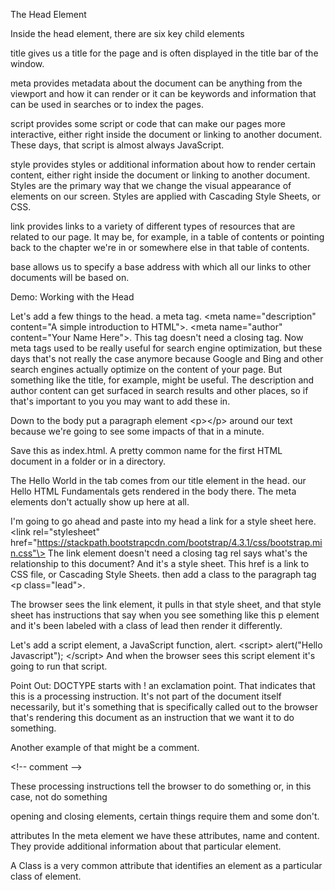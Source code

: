 The Head Element

Inside the head element, there are six key child elements

title    gives us a title for the page and is often displayed in the title bar of the window.

meta    provides metadata about the document
can be anything from the viewport and how it can render or it can be keywords and information that can be used in searches or to index the pages.

script     provides some script or code that can make our pages more interactive,
either right inside the document or linking to another document.
These days, that script is almost always JavaScript.

style     provides styles or additional information about how to render certain content,
either right inside the document or linking to another document.
Styles are the primary way that we change the visual appearance of elements on our screen.
Styles are applied with Cascading Style Sheets, or CSS.

link     provides links to a variety of different types of resources that are related to our page.
It may be, for example, in a table of contents or pointing back to the chapter we're in or somewhere else in that table of contents.

base    allows us to specify a base address with which all our links to other documents will be based on.


Demo: Working with the Head

Let's add a few things to the head.
a meta tag.
\<meta name="description" content="A simple introduction to HTML"\>.
\<meta name="author" content="Your Name Here"\>.
This tag doesn't need a closing tag.
Now meta tags used to be really useful for search engine optimization, but these days that's not really the case anymore because Google and Bing and other search engines actually optimize on the content of your page. But something like the title, for example, might be useful.  The description and author content can get surfaced in search results and other places, so if that's important to you you may want to add these in.

Down to the body
put a paragraph element \<p\>\</p\> around our text because we're going to see some impacts of that in a minute.

Save this as index.html.
A pretty common name for the first HTML document in a folder or in a directory.

The Hello World in the tab comes from our title element in the head.
our Hello HTML Fundamentals gets rendered in the body there.
The meta elements don't actually show up here at all.

I'm going to go ahead and paste into my head a link for a style sheet here.
\<link rel="stylesheet" href="https://stackpath.bootstrapcdn.com/bootstrap/4.3.1/css/bootstrap.min.css"\>
The link element doesn't need a closing tag
rel says what's the relationship to this document? And it's a style sheet.
This href is a link to CSS file, or Cascading Style Sheets.
then add a class to the paragraph tag \<p class="lead"\>.

The browser sees the link element, it pulls in that style sheet, and that style sheet has instructions that say when you see something like this p element and it's been labeled with a class of lead then render it differently.

Let's add a script element, a JavaScript function, alert.
\<script\>
    alert("Hello Javascript");
\</script\>
And when the browser sees this script element it's going to run that script.

Point Out:
DOCTYPE starts with ! an exclamation point.
That indicates that this is a processing instruction. It's not part of the document itself necessarily, but it's something that is specifically called out to the browser that's rendering this document as an instruction that we want it to do something.

Another example of that might be a comment.

\<!--
comment
--\>

These processing instructions tell the browser to do something or, in this case, not do something

opening and closing elements, certain things require them and some don't.

attributes
In the meta element we have these attributes, name and content.
They provide additional information about that particular element.

A Class is a very common attribute that identifies an element as a particular class of element.
